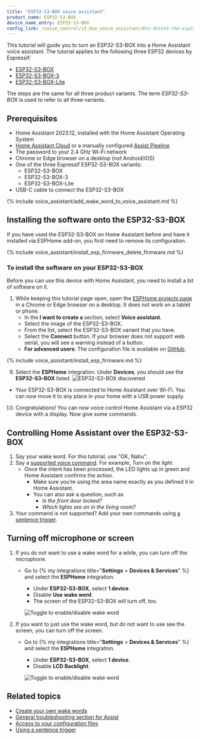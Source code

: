 ```yaml
---
title: "ESP32-S3-BOX voice assistant"
product_name: ESP32-S3-BOX
device_name_entry: ESP32-S3-BOX
config_link: /voice_control/s3_box_voice_assistant/#to-delete-the-esp32-s3-box-configuration-from-esphome
---
```


This tutorial will guide you to turn an ESP32-S3-BOX into a Home Assistant voice assistant.
The tutorial applies to the following three ESP32 devices by Espressif:

- [ESP32-S3-BOX](https://www.espressif.com/en/news/ESP32-S3-BOX_video)
- [ESP32-S3-BOX-3](https://www.espressif.com/en/news/ESP32-S3-BOX-3)
- [ESP32-S3-BOX-Lite](https://www.espressif.com/en/news/ESP32-S3-BOX_video)

The steps are the same for all three product variants. The term *ESP32-S3-BOX* is used to refer to all three variants.

## Prerequisites

- Home Assistant 2023.12, installed with the Home Assistant Operating System
- [Home Assistant Cloud](https://www.nabucasa.com) or a manually configured [Assist Pipeline](/voice_control/voice_remote_local_assistant)
- The password to your 2.4&nbsp;GHz Wi-Fi network
- Chrome or Edge browser on a desktop (not Android/iOS)
- One of the three Espressif ESP32-S3-BOX variants:
  - ESP32-S3-BOX
  - ESP32-S3-BOX-3
  - ESP32-S3-BOX-Lite
- USB-C cable to connect the ESP32-S3-BOX

{% include voice_assistant/add_wake_word_to_voice_assistant.md %}

## Installing the software onto the ESP32-S3-BOX

If you have used the ESP32-S3-BOX on Home Assistant before and have it installed via ESPHome add-on, you first need to remove its configuration.

{% include voice_assistant/install_esp_firmware_delete_firmware.md %}

### To install the software on your ESP32-S3-BOX

Before you can use this device with Home Assistant, you need to install a bit of software on it.

1. While keeping this tutorial page open, open the [ESPHome projects page](https://esphome.io/projects/index.html) in a Chrome or Edge browser on a desktop. It does not work on a tablet or phone.
   - In the **I want to create a** section, select **Voice assistant**.
   - Select the image of the ESP32-S3-BOX.
   - From the list, select the ESP32-S3-BOX variant that you have.
   - Select the **Connect** button. If your browser does not support web serial, you will see a warning instead of a button.
   - **For advanced users**: The configuration file is available on [GitHub](https://github.com/esphome/firmware/blob/main/voice-assistant/m5stack-atom-echo.yaml).

{% include voice_assistant/install_esp_firmware.md %}

9.  Select the **ESPHome** integration. Under **Devices**, you should see the **ESP32-S3-BOX** listed.
   ![ESP32-S3-BOX discovered](/images/assist/m5stack-atom-echo-discovered-new-03.png)
   - Your ESP32-S3-BOX is connected to Home Assistant over Wi-Fi. You can now move it to any place in your home with a USB power supply.
10.  Congratulations! You can now voice control Home Assistant via a ESP32 device with a display. Now give some commands.

## Controlling Home Assistant over the ESP32-S3-BOX

1. Say your wake word. For this tutorial, use "OK, Nabu".
2. Say a [supported voice command](/voice_control/builtin_sentences/). For example, *Turn on the light*.
   - Once the intent has been processed, the LED lights up in green and Home Assistant confirms the action.
      - Make sure you’re using the area name exactly as you defined it in Home Assistant.
      - You can also ask a question, such as
          - *Is the front door locked?*
          - *Which lights are on in the living room?*
3. Your command is not supported? Add your own commands using [a sentence trigger](/voice_control/custom_sentences/).

## Turning off microphone or screen

1. If you do not want to use a wake word for a while, you can turn off the microphone.
   - Go to {% my integrations title="**Settings** > **Devices & Services**" %} and select the **ESPHome** integration.
      - Under **ESP32-S3-BOX**, select **1 device**.
      - Disable **Use wake word**.
      - The screen of the ESP32-S3-BOX will turn off, too.
   
      ![Toggle to enable/disable wake word](/images/assist/wake_word_disable_on_atom_echo.png)
2. If you want to just use the wake word, but do not want to use see the screen, you can turn off the screen.
   - Go to {% my integrations title="**Settings** > **Devices & Services**" %} and select the **ESPHome** integration.
     - Under **ESP32-S3-BOX**, select **1 device**.
     - Disable **LCD Backlight**.
   
      ![Toggle to enable/disable wake word](/images/assist/s3-box-disable-screen.png)

## Related topics

- [Create your own wake words](/voice_control/create_wake_word/)
- [General troubleshooting section for Assist](/voice_control/troubleshooting/)
- [Access to your configuration files](/common-tasks/os/#configuring-access-to-files)
- [Using a sentence trigger](/voice_control/custom_sentences/)
